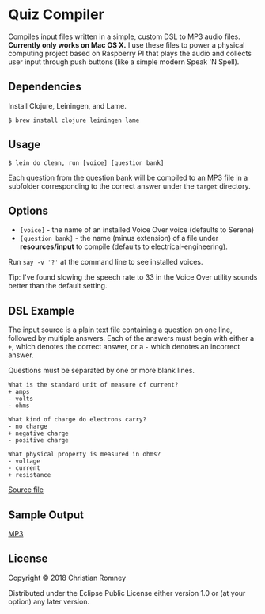 # Quiz Compiler

Compiles input files written in a simple, custom DSL to MP3 audio files.
**Currently only works on Mac OS X.** I use these files to power a physical
computing project based on Raspberry PI that plays the audio and collects
user input through push buttons (like a simple modern Speak 'N Spell).

## Dependencies

Install Clojure, Leiningen, and Lame.

    $ brew install clojure leiningen lame

## Usage

    $ lein do clean, run [voice] [question bank]

Each question from the question bank will be compiled to an MP3 file in a
subfolder corresponding to the correct answer under the `target` directory.

## Options

* `[voice]` - the name of an installed Voice Over voice (defaults to Serena)
* `[question bank]` - the name (minus extension) of a file under
  **resources/input** to compile (defaults to electrical-engineering).

Run `say -v '?'` at the command line to see installed voices.

Tip: I've found slowing the speech rate to 33 in the Voice Over utility sounds
better than the default setting.

## DSL Example

The input source is a plain text file containing a question on one line,
followed by multiple answers. Each of the answers must begin with either a `+`,
which denotes the correct answer, or a `-` which denotes an incorrect answer.

Questions must be separated by one or more blank lines.

```
What is the standard unit of measure of current?
+ amps
- volts
- ohms

What kind of charge do electrons carry?
- no charge
+ negative charge
- positive charge

What physical property is measured in ohms?
- voltage
- current
+ resistance

```

[Source file](https://github.com/christianromney/quiz-compile/blob/master/resources/input/electrical-engineering.txt)

## Sample Output

[MP3](http://christianromney.org.s3.amazonaws.com/quiz/q1.mp3)

## License

Copyright © 2018 Christian Romney

Distributed under the Eclipse Public License either version 1.0 or (at
your option) any later version.

